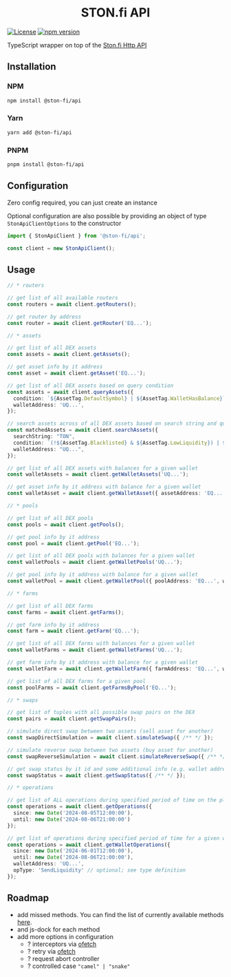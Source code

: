 <div align="center">
 <h1>STON.fi API</h1>
</div>

[![License](https://img.shields.io/npm/l/@ston-fi/api)](https://img.shields.io/npm/l/@ston-fi/api)
[![npm version](https://img.shields.io/npm/v/@ston-fi/api/latest.svg)](https://www.npmjs.com/package/@ston-fi/api/v/latest)

TypeScript wrapper on top of the [Ston.fi Http API](https://api.ston.fi/swagger-ui)

## Installation

### NPM

```bash
npm install @ston-fi/api
```

### Yarn

```bash
yarn add @ston-fi/api
```

### PNPM

```bash
pnpm install @ston-fi/api
```

## Configuration

Zero config required, you can just create an instance

Optional configuration are also possible by providing an object of type `StonApiClientOptions` to the constructor

```ts
import { StonApiClient } from '@ston-fi/api';

const client = new StonApiClient();
```

## Usage

```ts
// * routers

// get list of all available routers
const routers = await client.getRouters();

// get router by address
const router = await client.getRouter('EQ...');

// * assets

// get list of all DEX assets
const assets = await client.getAssets();

// get asset info by it address
const asset = await client.getAsset('EQ...');

// get list of all DEX assets based on query condition
const assets = await client.queryAssets({
  condition: `${AssetTag.DefaultSymbol} | ${AssetTag.WalletHasBalance}`,
  walletAddress: 'UQ...',
});

// search assets across of all DEX assets based on search string and query condition
const matchedAssets = await client.searchAssets({
  searchString: "TON",
  condition: `(!${AssetTag.Blacklisted} & ${AssetTag.LowLiquidity}) | ${AssetTag.DefaultSymbol}`,
  walletAddress: "UQ...",
});

// get list of all DEX assets with balances for a given wallet
const walletAssets = await client.getWalletAssets('UQ...');

// get asset info by it address with balance for a given wallet
const walletAsset = await client.getWalletAsset({ assetAddress: 'EQ...', walletAddress: 'UQ...' });

// * pools

// get list of all DEX pools
const pools = await client.getPools();

// get pool info by it address
const pool = await client.getPool('EQ...');

// get list of all DEX pools with balances for a given wallet
const walletPools = await client.getWalletPools('UQ...');

// get pool info by it address with balance for a given wallet
const walletPool = await client.getWalletPool({ poolAddress: 'EQ...', walletAddress: 'UQ...' });

// * farms

// get list of all DEX farms
const farms = await client.getFarms();

// get farm info by it address
const farm = await client.getFarm('EQ...');

// get list of all DEX farms with balances for a given wallet
const walletFarms = await client.getWalletFarms('UQ...');

// get farm info by it address with balance for a given wallet
const walletFarm = await client.getWalletFarm({ farmAddress: 'EQ...', walletAddress: 'UQ...' });

// get list of all DEX farms for a given pool
const poolFarms = await client.getFarmsByPool('EQ...');

// * swaps

// get list of tuples with all possible swap pairs on the DEX
const pairs = await client.getSwapPairs();

// simulate direct swap between two assets (sell asset for another)
const swapDirectSimulation = await client.simulateSwap({ /** */ });

// simulate reverse swap between two assets (buy asset for another)
const swapReverseSimulation = await client.simulateReverseSwap({ /** */ });

// get swap status by it id and some additional info (e.g. wallet address, etc.)
const swapStatus = await client.getSwapStatus({ /** */ });

// * operations

// get list of ALL operations during specified period of time on the platform
const operations = await client.getOperations({
  since: new Date('2024-08-05T12:00:00'),
  until: new Date('2024-08-06T21:00:00')
});

// get list of operations during specified period of time for a given wallet
const operations = await client.getWalletOperations({
  since: new Date('2024-06-01T12:00:00'),
  until: new Date('2024-08-06T21:00:00'),
  walletAddress: 'UQ...',
  opType: 'SendLiquidity' // optional; see type definition
});

```

## Roadmap

- add missed methods. You can find the list of currently available methods [here](https://github.com/ston-fi/api/blob/main/src/client/apiClient.ts).
- and js-dock for each method
- add more options in configuration
  - ? interceptors via [ofetch](https://github.com/unjs/ofetch?tab=readme-ov-file#%EF%B8%8F-interceptors)
  - ? retry via [ofetch](https://github.com/unjs/ofetch?tab=readme-ov-file#%EF%B8%8F-auto-retry)
  - ? request abort controller
  - ? controlled case `"camel" | "snake"`
